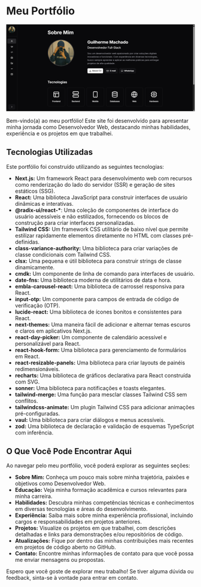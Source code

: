 # Meu Portfólio

[![Imagem do Portfólio](/public/screenshot.png)](https://portifolio-v8.vercel.app/hero)

Bem-vindo(a) ao meu portfólio! Este site foi desenvolvido para apresentar minha jornada como Desenvolvedor Web, destacando minhas habilidades, experiência e os projetos em que trabalhei.

## Tecnologias Utilizadas

Este portfólio foi construído utilizando as seguintes tecnologias:

- **Next.js:** Um framework React para desenvolvimento web com recursos como renderização do lado do servidor (SSR) e geração de sites estáticos (SSG).
- **React:** Uma biblioteca JavaScript para construir interfaces de usuário dinâmicas e interativas.
- **@radix-ui/react-\***: Uma coleção de componentes de interface do usuário acessíveis e não estilizados, fornecendo os blocos de construção para criar interfaces personalizadas.
- **Tailwind CSS:** Um framework CSS utilitário de baixo nível que permite estilizar rapidamente elementos diretamente no HTML com classes pré-definidas.
- **class-variance-authority:** Uma biblioteca para criar variações de classe condicionais com Tailwind CSS.
- **clsx:** Uma pequena e útil biblioteca para construir strings de classe dinamicamente.
- **cmdk:** Um componente de linha de comando para interfaces de usuário.
- **date-fns:** Uma biblioteca moderna de utilitários de data e hora.
- **embla-carousel-react:** Uma biblioteca de carrossel responsiva para React.
- **input-otp:** Um componente para campos de entrada de código de verificação (OTP).
- **lucide-react:** Uma biblioteca de ícones bonitos e consistentes para React.
- **next-themes:** Uma maneira fácil de adicionar e alternar temas escuros e claros em aplicativos Next.js.
- **react-day-picker:** Um componente de calendário acessível e personalizável para React.
- **react-hook-form:** Uma biblioteca para gerenciamento de formulários em React.
- **react-resizable-panels:** Uma biblioteca para criar layouts de painéis redimensionáveis.
- **recharts:** Uma biblioteca de gráficos declarativa para React construída com SVG.
- **sonner:** Uma biblioteca para notificações e toasts elegantes.
- **tailwind-merge:** Uma função para mesclar classes Tailwind CSS sem conflitos.
- **tailwindcss-animate:** Um plugin Tailwind CSS para adicionar animações pré-configuradas.
- **vaul:** Uma biblioteca para criar diálogos e menus acessíveis.
- **zod:** Uma biblioteca de declaração e validação de esquemas TypeScript com inferência.

## O Que Você Pode Encontrar Aqui

Ao navegar pelo meu portfólio, você poderá explorar as seguintes seções:

- **Sobre Mim:** Conheça um pouco mais sobre minha trajetória, paixões e objetivos como Desenvolvedor Web.
- **Educação:** Veja minha formação acadêmica e cursos relevantes para minha carreira.
- **Habilidades:** Descubra minhas competências técnicas e conhecimentos em diversas tecnologias e áreas do desenvolvimento.
- **Experiência:** Saiba mais sobre minha experiência profissional, incluindo cargos e responsabilidades em projetos anteriores.
- **Projetos:** Visualize os projetos em que trabalhei, com descrições detalhadas e links para demonstrações e/ou repositórios de código.
- **Atualizações:** Fique por dentro das minhas contribuições mais recentes em projetos de código aberto no GitHub.
- **Contato:** Encontre minhas informações de contato para que você possa me enviar mensagens ou propostas.

Espero que você goste de explorar meu trabalho! Se tiver alguma dúvida ou feedback, sinta-se à vontade para entrar em contato.